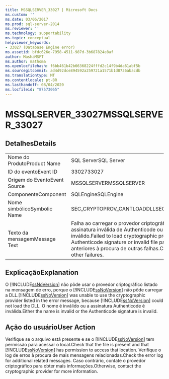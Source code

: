 ```yaml
---
title: MSSQLSERVER_33027 | Microsoft Docs
ms.custom: ''
ms.date: 03/06/2017
ms.prod: sql-server-2014
ms.reviewer: ''
ms.technology: supportability
ms.topic: conceptual
helpviewer_keywords:
- 33027 (Database Engine error)
ms.assetid: bfdc626e-7958-4511-987d-3b687824e8af
author: MashaMSFT
ms.author: mathoma
ms.openlocfilehash: f6bb461b42b66368224fffd2c14f9b4da61abf5b
ms.sourcegitcommit: ad4d92dce894592a259721a1571b1d8736abacdb
ms.translationtype: MT
ms.contentlocale: pt-BR
ms.lasthandoff: 08/04/2020
ms.locfileid: "87573065"
---
```

# <a name="mssqlserver_33027"></a><span data-ttu-id="7ff17-102">MSSQLSERVER_33027</span><span class="sxs-lookup"><span data-stu-id="7ff17-102">MSSQLSERVER_33027</span></span>
    
## <a name="details"></a><span data-ttu-id="7ff17-103">Detalhes</span><span class="sxs-lookup"><span data-stu-id="7ff17-103">Details</span></span>  
  
|||  
|-|-|  
|<span data-ttu-id="7ff17-104">Nome do Produto</span><span class="sxs-lookup"><span data-stu-id="7ff17-104">Product Name</span></span>|<span data-ttu-id="7ff17-105">SQL Server</span><span class="sxs-lookup"><span data-stu-id="7ff17-105">SQL Server</span></span>|  
|<span data-ttu-id="7ff17-106">ID do evento</span><span class="sxs-lookup"><span data-stu-id="7ff17-106">Event ID</span></span>|<span data-ttu-id="7ff17-107">33027</span><span class="sxs-lookup"><span data-stu-id="7ff17-107">33027</span></span>|  
|<span data-ttu-id="7ff17-108">Origem do Evento</span><span class="sxs-lookup"><span data-stu-id="7ff17-108">Event Source</span></span>|<span data-ttu-id="7ff17-109">MSSQLSERVER</span><span class="sxs-lookup"><span data-stu-id="7ff17-109">MSSQLSERVER</span></span>|  
|<span data-ttu-id="7ff17-110">Componente</span><span class="sxs-lookup"><span data-stu-id="7ff17-110">Component</span></span>|<span data-ttu-id="7ff17-111">SQLEngine</span><span class="sxs-lookup"><span data-stu-id="7ff17-111">SQLEngine</span></span>|  
|<span data-ttu-id="7ff17-112">Nome simbólico</span><span class="sxs-lookup"><span data-stu-id="7ff17-112">Symbolic Name</span></span>|<span data-ttu-id="7ff17-113">SEC_CRYPTOPROV_CANTLOADDLL</span><span class="sxs-lookup"><span data-stu-id="7ff17-113">SEC_CRYPTOPROV_CANTLOADDLL</span></span>|  
|<span data-ttu-id="7ff17-114">Texto da mensagem</span><span class="sxs-lookup"><span data-stu-id="7ff17-114">Message Text</span></span>|<span data-ttu-id="7ff17-115">Falha ao carregar o provedor criptográfico '%.\*ls' devido a uma assinatura inválida de Authenticode ou a um caminho de arquivo inválido.</span><span class="sxs-lookup"><span data-stu-id="7ff17-115">Failed to load cryptographic provider '%.\*ls' due to an invalid Authenticode signature or invalid file path.</span></span> <span data-ttu-id="7ff17-116">Verifique as mensagens anteriores à procura de outras falhas.</span><span class="sxs-lookup"><span data-stu-id="7ff17-116">Check previous messages for other failures.</span></span>|  
  
## <a name="explanation"></a><span data-ttu-id="7ff17-117">Explicação</span><span class="sxs-lookup"><span data-stu-id="7ff17-117">Explanation</span></span>  
 <span data-ttu-id="7ff17-118">O [!INCLUDE[ssNoVersion](../../includes/ssnoversion-md.md)] não pôde usar o provedor criptográfico listado na mensagem de erro, porque o [!INCLUDE[ssNoVersion](../../includes/ssnoversion-md.md)] não pôde carregar a DLL.</span><span class="sxs-lookup"><span data-stu-id="7ff17-118">[!INCLUDE[ssNoVersion](../../includes/ssnoversion-md.md)] was unable to use the cryptographic provider listed in the error message, because [!INCLUDE[ssNoVersion](../../includes/ssnoversion-md.md)] could not load the DLL.</span></span> <span data-ttu-id="7ff17-119">O nome é inválido ou a assinatura Authenticode é inválida.</span><span class="sxs-lookup"><span data-stu-id="7ff17-119">Either the name is invalid or the Authenticode signature is invalid.</span></span>  
  
## <a name="user-action"></a><span data-ttu-id="7ff17-120">Ação do usuário</span><span class="sxs-lookup"><span data-stu-id="7ff17-120">User Action</span></span>  
 <span data-ttu-id="7ff17-121">Verifique se o arquivo está presente e se o [!INCLUDE[ssNoVersion](../../includes/ssnoversion-md.md)] tem permissão para acessar o local.</span><span class="sxs-lookup"><span data-stu-id="7ff17-121">Check that the file is present and that [!INCLUDE[ssNoVersion](../../includes/ssnoversion-md.md)] has permission to access that location.</span></span> <span data-ttu-id="7ff17-122">Verifique o log de erros à procura de mais mensagens relacionadas.</span><span class="sxs-lookup"><span data-stu-id="7ff17-122">Check the error log for additional related messages.</span></span> <span data-ttu-id="7ff17-123">Caso contrário, contate o provedor criptográfico para obter mais informações.</span><span class="sxs-lookup"><span data-stu-id="7ff17-123">Otherwise, contact the cryptographic provider for more information.</span></span>  
  
  
